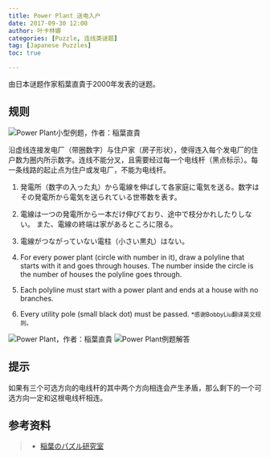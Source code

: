 ```yaml
---
title: Power Plant‎ 送电入户
date: 2017-09-30 12:00
author: 叶卡林娜
categories: [Puzzle, 连线类谜题]
tag: [Japanese Puzzles]
toc: true

---
```


由日本谜题作家稻葉直貴于2000年发表的谜题。

## 规则

![Power Plant‎小型例题，作者：稲葉直貴](/images/powerplant.png)

沿虚线连接发电厂（带圈数字）与住户家（房子形状），使得连入每个发电厂的住户数为圈内所示数字。连线不能分叉，且需要经过每一个电线杆（黑点标示）。每一条线路的起止点为住户或发电厂，不能为电线杆。

1. 発電所（数字の入った丸）から電線を伸ばして各家庭に電気を送る。数字はその発電所から電気を送られている世帯数を表す。
2. 電線は一つの発電所から一本だけ伸びており、途中で枝分かれしたりしない。 また、電線の終端は家があるところに限る。
3. 電線がつながっていない電柱（小さい黒丸）はない。


1. For every power plant (circle with number in it), draw a polyline that starts with it and goes through houses. The number inside the circle is the number of houses the polyline goes through. 
2. Each polyline must start with a power plant and ends at a house with no branches. 
3. Every utility pole (small black dot) must be passed. 
<small>*感谢BobbyLiu翻译英文规则。</small>

![Power Plant‎，作者：稲葉直貴](/images/powerplant_e.png)
![Power Plant‎例题解答](/images/powerplant_a.png)

## 提示

如果有三个可选方向的电线杆的其中两个方向相连会产生矛盾，那么剩下的一个可选方向一定和这根电线杆相连。

## 参考资料

> - [稲葉のパズル研究室](http://inabapuzzle.com/honkaku/power.html)